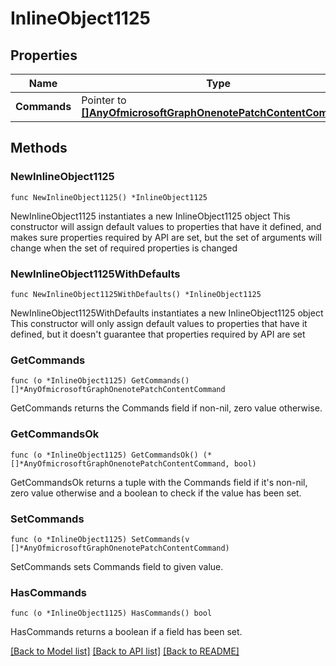 # InlineObject1125

## Properties

Name | Type | Description | Notes
------------ | ------------- | ------------- | -------------
**Commands** | Pointer to [**[]AnyOfmicrosoftGraphOnenotePatchContentCommand**](AnyOfmicrosoftGraphOnenotePatchContentCommand.md) |  | [optional] 

## Methods

### NewInlineObject1125

`func NewInlineObject1125() *InlineObject1125`

NewInlineObject1125 instantiates a new InlineObject1125 object
This constructor will assign default values to properties that have it defined,
and makes sure properties required by API are set, but the set of arguments
will change when the set of required properties is changed

### NewInlineObject1125WithDefaults

`func NewInlineObject1125WithDefaults() *InlineObject1125`

NewInlineObject1125WithDefaults instantiates a new InlineObject1125 object
This constructor will only assign default values to properties that have it defined,
but it doesn't guarantee that properties required by API are set

### GetCommands

`func (o *InlineObject1125) GetCommands() []*AnyOfmicrosoftGraphOnenotePatchContentCommand`

GetCommands returns the Commands field if non-nil, zero value otherwise.

### GetCommandsOk

`func (o *InlineObject1125) GetCommandsOk() (*[]*AnyOfmicrosoftGraphOnenotePatchContentCommand, bool)`

GetCommandsOk returns a tuple with the Commands field if it's non-nil, zero value otherwise
and a boolean to check if the value has been set.

### SetCommands

`func (o *InlineObject1125) SetCommands(v []*AnyOfmicrosoftGraphOnenotePatchContentCommand)`

SetCommands sets Commands field to given value.

### HasCommands

`func (o *InlineObject1125) HasCommands() bool`

HasCommands returns a boolean if a field has been set.


[[Back to Model list]](../README.md#documentation-for-models) [[Back to API list]](../README.md#documentation-for-api-endpoints) [[Back to README]](../README.md)


